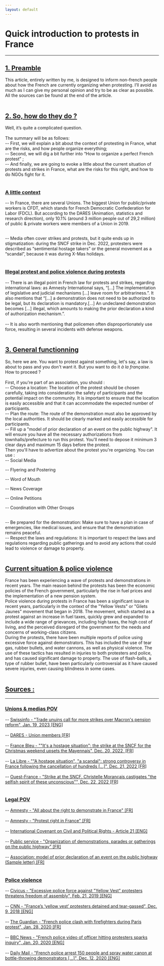 ```yaml
---
layout: default
---
```


# Quick introduction to protests in France

* * *

## <ins> 1. Preamble </ins>

This article, entirely written by me, is designed to inform non-french people about how the French are currently organizing when protesting. I’ll avoid as much as I can give my personal opinion and try to be as clear as possible. All the sources can be found at the end of the article.<br>
<br>

## <ins> 2. So, how do they do ? </ins>

Well, it’s quite a complicated question.<br><br>
The summary will be as follows:<br>
-- First, we will explain a bit about the context of protesting in France, what are the risks, and how people organize everything; <br>
-- Second, we will dig a bit further into “How to organize a perfect French protest” ; <br>
-- And finally, we are going to evoke a little about the current situation of protests and strikes in France, what are the risks for this right, and how to do NGOs fight for it. <br>
<br>

### <ins> A little context </ins>

-- In France, there are several Unions. The biggest Union for public/private workers is CFDT, which stands for French Democratic Confederation for Labor (FDCL). But according to the DARES (Animation, statistics and research direction), only 10.1% (around 3 million people out of 29,2 million) of public & private workers were members of a Union in 2019.<br><br>

-- Media often cover strikes and protests, but it quite ends up in stigmatization: during the SNCF strike in Dec. 2022, protesters were described as “sentimental hostage takers” or the general movement as a “scandal”, because it was during X-Mas holidays.<br><br>

### <ins> Illegal protest and police violence during protests </ins>

-- There is an illegal point in French law for protests and strikes, regarding international laws: as Amnesty International says, “[…] The implementation of legislative and judicial mechanisms […] leave room for arbitrariness.”. It also mentions that “[…] a demonstration does not need to be authorized to be legal, but its declaration is mandatory.[…] An undeclared demonstration becomes [...] illegal, which amounts to making the prior declaration a kind of authorization mechanism.”. <br><br>
-- It is also worth mentioning that policemen often disproportionately use force, resulting in several incidents with defense weapons.<br>
<br>

## <ins>3. General functionning </ins>

So, here we are. You want to protest against something, let's say, a law is about to pass and you don't want it. But you want to do it *à la française*. How to proceed ?<br><br>
First, if you're part of an association, you should :<br>
-- Choose a location: The location of the protest should be chosen carefully, taking into consideration the safety of participants and the potential impact on the community. It is important to ensure that the location is easily accessible and that it can accommodate the expected number of participants.<br>
-- Plan the route: The route of the demonstration must also be approved by the local authorities. It should be clearly marked and easily accessible for participants. <br>
-- Fill up a "model of prior declaration of an event on the public highway". It will ensure you have all the necessary authorizations from townhalls/prefecture to run this protest. You'll need to depose it minimum 3 clear days and maximum 15 days before the protest.<br>
Then you'll have to advertize about the protest you're organizing. You can use :<br>
  -- Social Media <br>

  -- Flyering and Postering <br>

  -- Word of Mouth<br>

  -- News Coverage<br>

  -- Online Petitions<br>

  -- Coordination with Other Groups<br><br>

-- Be prepared for the demonstration: Make sure to have a plan in case of emergencies, like medical issues, and ensure that the demonstration remains peaceful.<br>
-- Respect the laws and regulations: It is important to respect the laws and regulations regarding public gatherings and to avoid any actions that could lead to violence or damage to property.
<br><br>

## <ins> Current situation & police violence</ins>

France has been experiencing a wave of protests and demonstrations in recent years. The main reason behind the protests has been the economic policies of the French government, particularly the rise in fuel prices and the implementation of a new pension system.<br>
Police violence during protests in France has been a significant issue in recent years, particularly in the context of the "Yellow Vests" or "Gilets Jaunes" movement that began in 2018. The movement, which started as a protest against an increase in fuel taxes, quickly grew and expanded to include a wide range of grievances, including high taxes, the high cost of living, and the perceived disregard of the government for the needs and concerns of working-class citizens.<br>
During the protests, there have been multiple reports of police using excessive force against demonstrators. This has included the use of tear gas, rubber bullets, and water cannons, as well as physical violence. The use of these tactics has resulted in injuries to both protesters and police, and has caused significant damage to property.  The use of flash-balls, a type of rubber bullet, have been particularly controversial as it have caused severe injuries, even causing blindness in some cases.<br><br>


## <ins> Sources :</ins>

* * *

### <ins> Unions & medias POV</ins>

-- [Swissinfo - "Trade unuins call for more strikes over Macron's pension reform", Jan. 19, 2023 [ENG]](https://www.swissinfo.ch/eng/reuters/trade-unions-call-for-more-strikes-over-macron-s-pension-reform/48217084)<br><br>
-- [DARES - Union members [FR]](https://dares.travail-emploi.gouv.fr/donnees/la-syndicalisation)<br><br>
-- [France Bleu - ""It's a hostage situation": the strike at the SNCF for the Christmas weekend upsets the Mayennais", Dec. 20, 2022, [FR]](https://www.francebleu.fr/infos/societe/c-est-une-prise-d-otage-la-greve-a-la-sncf-pour-le-week-end-de-noel-contrarient-les-mayennais-3921103)<br><br>
-- [La Libre - ""A hostage situation", "a scandal": strong controversy in France following the cancellation of hundreds [...]", Dec. 21, 2022 [FR]](https://www.lalibre.be/economie/entreprises-startup/2022/12/21/une-prise-dotage-un-scandale-vive-polemique-en-france-suite-a-lannulation-de-centaines-de-trains-sncf-lors-des-fetes-de-noel-UAEJVR24HZCG7OFKAWREW3EPVI/)<br><br>
-- [Ouest-France - "Strike at the SNCF. Christelle Morançais castigates "the selfish spirit of these unconscious"", Dec. 22, 2022 [FR]](https://www.ouest-france.fr/pays-de-la-loire/nantes-44000/greve-a-la-sncf-christelle-morancais-fustige-l-esprit-egoiste-de-ces-inconscients-4782f01c-8203-11ed-95d2-87cbdb857717)<br><br>

### <ins> Legal POV</ins>

-- [Amnesty - "All about the right to demonstrate in France" [FR]](https://www.amnesty.fr/focus/tout-savoir-sur-le-droit-de-manifester-en-france)<br><br>
-- [Amnesty - "Protest right in France" [FR]](https://www.amnesty.fr/dossiers/droit-de-manifester-en-france)<br><br>
-- [International Covenant on Civil and Political Rights - Article 21 [ENG]](https://www.ohchr.org/en/instruments-mechanisms/instruments/international-covenant-civil-and-political-rights#article-21)<br><br>
-- [Public service - "Organization of demonstrations, parades or gatherings on the public highway" [FR]](https://www.service-public.fr/particuliers/vosdroits/F21899)<br><br>
-- [Association: model of prior declaration of an event on the public highway (Sample letter) [FR]](https://www.service-public.fr/particuliers/vosdroits/R2237)<br><br>


### <ins> Police violence </ins>

-- [Civicus - "Excessive police force against "Yellow Vest" protesters threatens freedom of assembly", Feb. 21, 2019 [ENG]](https://monitor.civicus.org/updates/2019/02/21/excessive-police-force-against-yellowvest-protesters-threatens-freedom-of-assembly/)<br><br>
-- [CNN - "France’s ‘yellow vest’ protesters detained and tear-gassed", Dec. 9, 2018 [ENG]](https://edition.cnn.com/2018/12/08/europe/france-protests-paris-intl/index.html)<br><br>
-- [The Guardian - "French police clash with firefighters during Paris protest", Jan. 28, 2020 [FR]](https://www.theguardian.com/world/2020/jan/28/french-police-clash-with-firefighters-during-paris-protest)<br><br>
-- [BBC News - "French police video of officer hitting protesters sparks inquiry", Jan. 20, 2020 [ENG]](https://www.bbc.com/news/world-europe-51174778)<br><br>
-- [Daily Mail - "French police arrest 150 people and spray water canon at bottle-throwing demonstrators [...]", Dec. 12, 2020 [ENG]](https://www.dailymail.co.uk/news/article-9046781/French-police-arrest-150-people-weekend-protests-against-new-security-law.html)<br><br>
